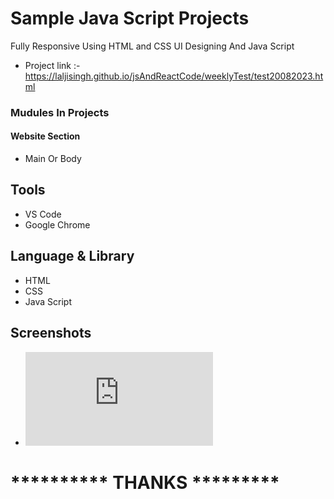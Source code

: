 
# Sample Java Script Projects 

Fully Responsive Using HTML and CSS UI Designing
And Java Script



- Project link :-  https://laljisingh.github.io/jsAndReactCode/weeklyTest/test20082023.html




### Mudules In Projects
#### Website Section
* Main Or Body
## Tools
- VS Code
- Google Chrome
## Language & Library
- HTML
- CSS
- Java Script


## Screenshots

- ![App Screenshot](https://laljisingh.github.io/jsAndReactCode/ClassAssignment/Assignment.html)


# ********** **THANKS** *********






